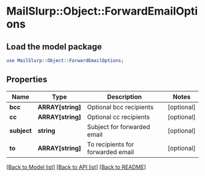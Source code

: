 # MailSlurp::Object::ForwardEmailOptions

## Load the model package
```perl
use MailSlurp::Object::ForwardEmailOptions;
```

## Properties
Name | Type | Description | Notes
------------ | ------------- | ------------- | -------------
**bcc** | **ARRAY[string]** | Optional bcc recipients | [optional] 
**cc** | **ARRAY[string]** | Optional cc recipients | [optional] 
**subject** | **string** | Subject for forwarded email | [optional] 
**to** | **ARRAY[string]** | To recipients for forwarded email | [optional] 

[[Back to Model list]](../README#documentation-for-models) [[Back to API list]](../README#documentation-for-api-endpoints) [[Back to README]](../README)


